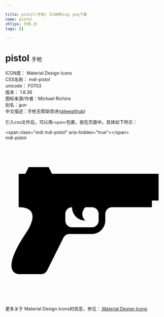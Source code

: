 ```yaml
---

title: pistol(手枪) ICON转svg、png下载
name: pistol
zhTips: 手枪,无
tags: []

---
```


# pistol  <small style="font-size: 60%;font-weight: 100">手枪</small>


<div class="detail-page">
<p>
<span>
ICON库：
<span class="badge-secondary badge">Material Design Icons</span> 
</span>
<br/>
<span>
CSS名称：
<span class="badge-secondary badge">mdi-pistol</span> 
</span>
<br/>
<span>
unicode：
<span class="badge-secondary badge">F0703</span> 
<copy-btn content='F0703' btn-title=""></copy-btn>
<copy-btn :content='String.fromCodePoint(parseInt("F0703", 16))' btn-title="复制U"></copy-btn>
</span>
<br/>
<span>
版本：
<span class="badge-secondary badge">1.8.36</span> 
</span>
<br/>
<span>图标来源/作者：<span class="badge-light badge">Michael Richins</span></span> 
<br/>
<span>别名：<span class="badge-light badge">gun</span></span><br/><span class="zh-detail">中文描述：<span class="badge-primary badge">手枪</span><span class="badge-primary badge">无</span><span class="help-link"><span>帮助改进</span>(<a href="https://gitee.com/liuwave/icon-helper/edit/master/json/material/pistol.json" target="_blank" rel="noopener noreferrer">gitee</a><a href="https://github.com/liuwave/icon-helper/edit/master/json/material/pistol.json" target="_blank" rel="noopener noreferrer">github</a></span>)</span><br/>
</p>
</div>
<div class="alert alert-dark">
  <i class="mdi mdi-pistol mdi-48px"></i>
  <i class="mdi mdi-pistol mdi-36px"></i>
  <i class="mdi mdi-pistol mdi-24px"></i>
  <i class="mdi mdi-pistol mdi-18px"></i>
</div>
<div>
  <p>引入css文件后，可以用<code>&lt;span&gt;</code>包裹，放在页面中。具体如下所示：    
  </p>
  <div class="alert alert-primary" style="font-size: 14px">
    &lt;span class="mdi mdi-pistol" aria-hidden="true"&gt;&lt;/span&gt;
    <copy-btn content='<span class="mdi mdi-pistol" aria-hidden="true"></span>'></copy-btn>
  </div>
  <div class="alert alert-secondary">
    <i class="mdi mdi-pistol"
    style="font-size: 24px"
    aria-hidden="true"></i> mdi-pistol
    <copy-btn content="mdi-pistol" btn-title="复制图标名称"></copy-btn>
  </div>
</div>
<div id="svg" class="svg-wrap">
<svg xmlns="http://www.w3.org/2000/svg" viewBox="0 0 24 24"><path d="M7,5H23V9H22V10H16A1,1 0 0,0 15,11V12A2,2 0 0,1 13,14H9.62C9.24,14 8.89,14.22 8.72,14.56L6.27,19.45C6.1,19.79 5.76,20 5.38,20H2C2,20 -1,20 3,14C3,14 6,10 2,10V5H3L3.5,4H6.5L7,5M14,12V11A1,1 0 0,0 13,10H12C12,10 11,11 12,12A2,2 0 0,1 10,10A1,1 0 0,0 9,11V12A1,1 0 0,0 10,13H13A1,1 0 0,0 14,12Z" /></svg>
</div>
<detail full-name='mdi-pistol'></detail>
    
<div><p>更多关于 Material Design Icons的信息，参见：<a target="_blank" href="https://iconhelper.cn/material.html"> Material Design Icons</a>
</p></div>
